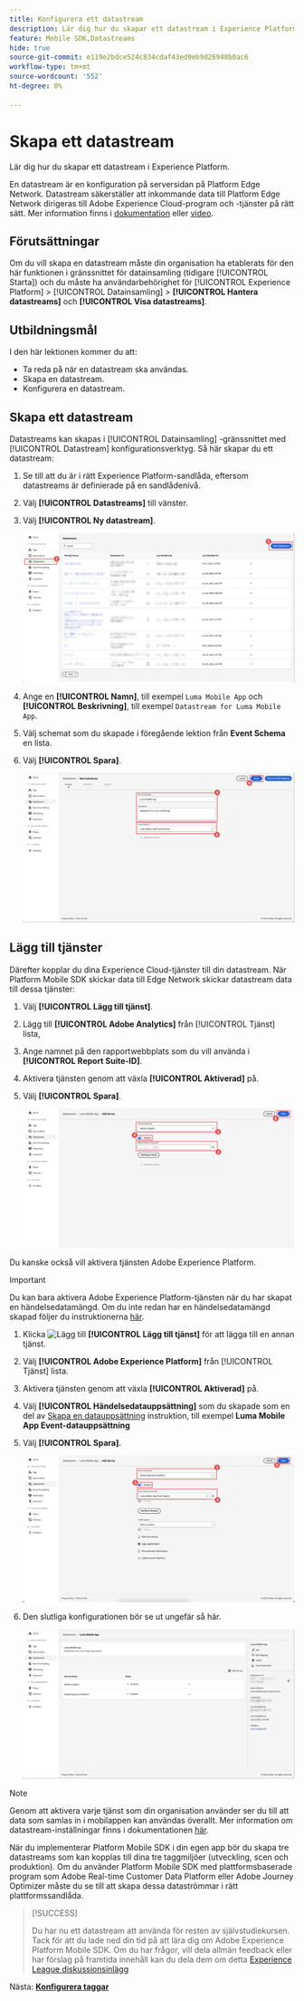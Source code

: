 ```yaml
---
title: Konfigurera ett datastream
description: Lär dig hur du skapar ett datastream i Experience Platform.
feature: Mobile SDK,Datastreams
hide: true
source-git-commit: e119e2bdce524c834cdaf43ed9eb9d26948b0ac6
workflow-type: tm+mt
source-wordcount: '552'
ht-degree: 0%

---
```


# Skapa ett datastream

Lär dig hur du skapar ett datastream i Experience Platform.

En datastream är en konfiguration på serversidan på Platform Edge Network. Datastream säkerställer att inkommande data till Platform Edge Network dirigeras till Adobe Experience Cloud-program och -tjänster på rätt sätt. Mer information finns i [dokumentation](https://experienceleague.adobe.com/docs/experience-platform/edge/fundamentals/datastreams.html) eller [video](https://experienceleague.adobe.com/docs/platform-learn/data-collection/edge-network/configure-datastreams.html).

## Förutsättningar

Om du vill skapa en datastream måste din organisation ha etablerats för den här funktionen i gränssnittet för datainsamling (tidigare [!UICONTROL Starta]) och du måste ha användarbehörighet för [!UICONTROL Experience Platform] > [!UICONTROL Datainsamling] > **[!UICONTROL Hantera datastreams]** och **[!UICONTROL Visa datastreams]**.

## Utbildningsmål

I den här lektionen kommer du att:

* Ta reda på när en datastream ska användas.
* Skapa en datastream.
* Konfigurera en datastream.

## Skapa ett datastream

Datastreams kan skapas i [!UICONTROL Datainsamling] -gränssnittet med [!UICONTROL Datastream] konfigurationsverktyg. Så här skapar du ett datastream:

1. Se till att du är i rätt Experience Platform-sandlåda, eftersom datastreams är definierade på en sandlådenivå.
1. Välj **[!UICONTROL Datastreams]** till vänster.
1. Välj **[!UICONTROL Ny datastream]**.

   ![datastreams - startsida](assets/datastream-new.png)

1. Ange en **[!UICONTROL Namn]**, till exempel `Luma Mobile App` och **[!UICONTROL Beskrivning]**, till exempel `Datastream for Luma Mobile App`.
1. Välj schemat som du skapade i föregående lektion från **Event Schema** en lista.
1. Välj **[!UICONTROL Spara]**.

   ![nya datastreams](assets/datastream-name.png)


## Lägg till tjänster

Därefter kopplar du dina Experience Cloud-tjänster till din datastream. När Platform Mobile SDK skickar data till Edge Network skickar datastream data till dessa tjänster:

1. Välj **[!UICONTROL Lägg till tjänst]**.

1. Lägg till **[!UICONTROL Adobe Analytics]** från [!UICONTROL Tjänst] lista,

1. Ange namnet på den rapportwebbplats som du vill använda i **[!UICONTROL Report Suite-ID]**.

1. Aktivera tjänsten genom att växla **[!UICONTROL Aktiverad]** på.

1. Välj **[!UICONTROL Spara]**.

   ![Lägg till Adobe Analytics som datastream-tjänst](assets/datastream-service-aa.png)

Du kanske också vill aktivera tjänsten Adobe Experience Platform.

>[!IMPORTANT]
>
>Du kan bara aktivera Adobe Experience Platform-tjänsten när du har skapat en händelsedatamängd. Om du inte redan har en händelsedatamängd skapad följer du instruktionerna [här](platform.md).

1. Klicka ![Lägg till](https://spectrum.adobe.com/static/icons/workflow_18/Smock_AddCircle_18_N.svg) **[!UICONTROL Lägg till tjänst]** för att lägga till en annan tjänst.

1. Välj **[!UICONTROL Adobe Experience Platform]** från [!UICONTROL Tjänst] lista.

1. Aktivera tjänsten genom att växla **[!UICONTROL Aktiverad]** på.

1. Välj **[!UICONTROL Händelsedatauppsättning]** som du skapade som en del av [Skapa en datauppsättning](platform.md#create-a-dataset) instruktion, till exempel **Luma Mobile App Event-datauppsättning**

1. Välj **[!UICONTROL Spara]**.

   ![Lägg till Adobe Experience Platform som en datastream-tjänst](assets/datastream-service-aep.png)
1. Den slutliga konfigurationen bör se ut ungefär så här.

   ![datastream-inställningar](assets/datastream-settings.png)


>[!NOTE]
>
>Genom att aktivera varje tjänst som din organisation använder ser du till att data som samlas in i mobilappen kan användas överallt. Mer information om datastream-inställningar finns i dokumentationen [här](https://experienceleague.adobe.com/docs/experience-platform/edge/fundamentals/datastreams.html#adobe-experience-platform-settings).

När du implementerar Platform Mobile SDK i din egen app bör du skapa tre datastreams som kan kopplas till dina tre taggmiljöer (utveckling, scen och produktion). Om du använder Platform Mobile SDK med plattformsbaserade program som Adobe Real-time Customer Data Platform eller Adobe Journey Optimizer måste du se till att skapa dessa dataströmmar i rätt plattformssandlåda.

>[!SUCCESS]
>
>Du har nu ett datastream att använda för resten av självstudiekursen.<br/>Tack för att du lade ned din tid på att lära dig om Adobe Experience Platform Mobile SDK. Om du har frågor, vill dela allmän feedback eller har förslag på framtida innehåll kan du dela dem om detta [Experience League diskussionsinlägg](https://experienceleaguecommunities.adobe.com/t5/adobe-experience-platform-launch/tutorial-discussion-implement-adobe-experience-cloud-in-mobile/td-p/443796)

Nästa: **[Konfigurera taggar](configure-tags.md)**
